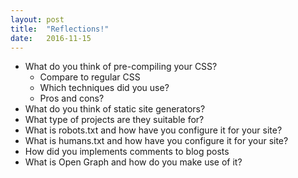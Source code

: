 ```yaml
---
layout: post
title:  "Reflections!"
date:   2016-11-15
---
```


- What do you think of pre-compiling your CSS?
  - Compare to regular CSS
  - Which techniques did you use?
  - Pros and cons?
- What do you think of static site generators?
- What type of projects are they suitable for?
- What is robots.txt and how have you configure it for your site?
- What is humans.txt and how have you configure it for your site?
- How did you implements comments to blog posts
- What is Open Graph and how do you make use of it?
